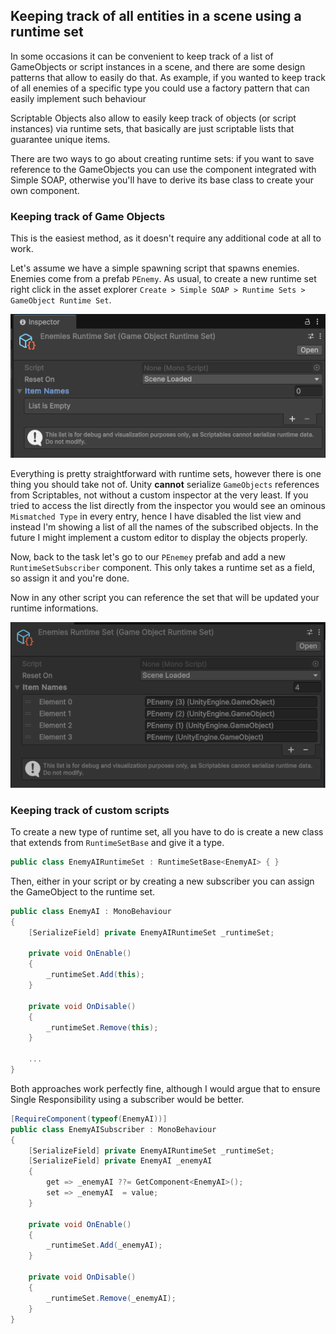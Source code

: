 ## Keeping track of all entities in a scene using a runtime set
In some occasions it can be convenient to keep track of a list of GameObjects or script instances in a scene, and there are some design patterns that allow to easily do that. As example, if you wanted to keep track of all enemies of a specific type you could use a factory pattern that can easily implement such behaviour

Scriptable Objects also allow to easily keep track of objects (or script instances) via runtime sets, that basically are just scriptable lists that guarantee unique items. 

There are two ways to go about creating runtime sets: if you want to save reference to the GameObjects you can use the component integrated with Simple SOAP, otherwise you'll have to derive its base class to create your own component.

### Keeping track of Game Objects
This is the easiest method, as it doesn't require any additional code at all to work.

Let's assume we have a simple spawning script that spawns enemies. Enemies come from a prefab `PEnemy`. As usual, to create a new runtime set right click in the asset explorer `Create > Simple SOAP > Runtime Sets > GameObject Runtime Set`.

![](/Docs/Assets/Runtime_Set.png)

Everything is pretty straightforward with runtime sets, however there is one thing you should take not of. Unity **cannot** serialize `GameObjects` references from Scriptables, not without a custom inspector at the very least. If you tried to access the list directly from the inspector you would see an ominous `Mismatched Type` in every entry, hence I have disabled the list view and instead I'm showing a list of all the names of the subscribed objects. In the future I might implement a custom editor to display the objects properly.

Now, back to the task let's go to our `PEnemey` prefab and add a new `RuntimeSetSubscriber` component. This only takes a runtime set as a field, so assign it and you're done. 

Now in any other script you can reference the set that will be updated your runtime informations.

![](/Docs/Assets/Runtime_Set_Full.png)

### Keeping track of custom scripts
To create a new type of runtime set, all you have to do is create a new class that extends from `RuntimeSetBase` and give it a type.

```csharp
public class EnemyAIRuntimeSet : RuntimeSetBase<EnemyAI> { }
```

Then, either in your script or by creating a new subscriber you can assign the GameObject to the runtime set. 

```csharp
public class EnemyAI : MonoBehaviour
{
    [SerializeField] private EnemyAIRuntimeSet _runtimeSet;

    private void OnEnable()
    {
        _runtimeSet.Add(this);
    }

    private void OnDisable()
    {
        _runtimeSet.Remove(this);
    }

    ...
}
```

Both approaches work perfectly fine, although I would argue that to ensure Single Responsibility using a subscriber would be better.

```csharp
[RequireComponent(typeof(EnemyAI))]
public class EnemyAISubscriber : MonoBehaviour
{
    [SerializeField] private EnemyAIRuntimeSet _runtimeSet;
    [SerializeField] private EnemyAI _enemyAI
    {
        get => _enemyAI ??= GetComponent<EnemyAI>();
        set => _enemyAI  = value;
    }

    private void OnEnable()
    {
        _runtimeSet.Add(_enemyAI);
    }

    private void OnDisable()
    {
        _runtimeSet.Remove(_enemyAI);
    }
}
```